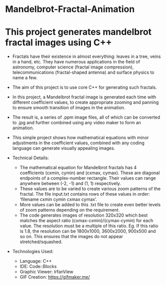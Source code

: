 # Mandelbrot-Fractal-Animation
# This project generates mandelbrot fractal images using C++ 
- Fractals have their existence in almost everything: leaves in a tree, veins in a hand, etc. They have numerous applications in the field of astronomy, computer science (fractal image compression), telecommunications (fractal-shaped antenna) and surface physics to name a few.
- The aim of this project is to use core C++ for generating such fractals.
- In this project, a Mandelbrot fractal image is generated each time with different coefficient values, to create appropriate zooming and panning to ensure smooth transition of images in the animation.
- The result is, a series of .ppm image files, all of which can be converted to .jpg and further combined using any video maker to form an animation.
- This simple project shows how mathematical equations with minor adjustments in the coefficient values, combined with any coding language can generate visually appealing images.

- Technical Details:
  - The mathematical equation for Mandelbrot fractals has 4 coefficients (cxmin, cymin) and (cxmax, cymax). These are diagonal endpoints of a complex-number rectangle. Their values can range anywhere between (-2, -1) and (1, 1) respectively.
  - These values are to be varied to create various zoom patterns of the fractal. The file input.txt contains rows of these values in   order: ‘filename  cxmin  cymin  cxmax  cymax’.
  - More values can be added to this .txt file to create even better levels of zoom patterns depending on the requirement.
  - The code generates images of resolution 320x320 which best matches the aspect ratio (cxmax-cxmin)/(cymax-cymin) for each value. The resolution must be a multiple of this ratio. Eg. If this ratio is 1.8, the resolution can be 1800x1000, 3600x2000, 900x500 and so on. This ensures that the images do not appear stretched/squashed.

- Technologies Used:
  - Language: C++
  - IDE: Code::Blocks
  - Graphic Viewer: IrfanView
  - GIF Creation: https://gifmaker.me/
